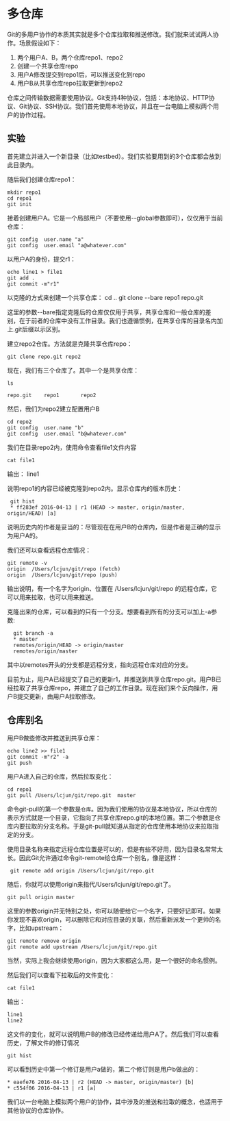 # 多仓库

Git的多用户协作的本质其实就是多个仓库拉取和推送修改。我们就来试试两人协作。场景假设如下：

1. 两个用户A、B，两个仓库repo1、repo2
2. 创建一个共享仓库repo
3. 用户A修改提交到repo1后，可以推送变化到repo
4. 用户B从共享仓库repo拉取更新到repo2

仓库之间传输数据需要使用协议。Git支持4种协议，包括：本地协议、HTTP协议、Git协议、SSH协议。我们首先使用本地协议，并且在一台电脑上模拟两个用户的协作过程。

## 实验

首先建立并进入一个新目录（比如testbed）。我们实验要用到的3个仓库都会放到此目录内。

随后我们创建仓库repo1：

    mkdir repo1
    cd repo1
    git init 

接着创建用户A。它是一个局部用户（不要使用--global参数即可），仅仅用于当前仓库：

    git config  user.name "a"
    git config  user.email "a@whatever.com"

以用户A的身份，提交r1：

    echo line1 > file1
    git add .
    git commit -m"r1"

以克隆的方式来创建一个共享仓库：
    cd ..
    git clone --bare repo1 repo.git
 
这里的参数--bare指定克隆后的仓库仅仅用于共享，共享仓库和一般仓库的差别，在于前者的仓库中没有工作目录。我们也遵循惯例，在共享仓库的目录名内加上.git后缀以示区别。

建立repo2仓库。方法就是克隆共享仓库repo：

    git clone repo.git repo2

现在，我们有三个仓库了。其中一个是共享仓库：

    ls 

    repo.git    repo1       repo2

然后，我们为repo2建立配置用户B

    cd repo2
    git config  user.name "b"
    git config  user.email "b@whatever.com"


我们在目录repo2内，使用命令查看file1文件内容
    
    cat file1

输出：
    line1

说明repo1的内容已经被克隆到repo2内。显示仓库内的版本历史：

     git hist
     * ff283ef 2016-04-13 | r1 (HEAD -> master, origin/master, origin/HEAD) [a]

说明历史内的作者是妥当的：尽管现在在用户B的仓库内，但是作者是正确的显示为用户A的。

我们还可以查看远程仓库情况：

    git remote -v
    origin  /Users/lcjun/git/repo (fetch)
    origin  /Users/lcjun/git/repo (push)

输出说明，有一个名字为origin、位置在 /Users/lcjun/git/repo 的远程仓库，它可以用来拉取，也可以用来推送。

克隆出来的仓库，可以看到的只有一个分支。想要看到所有的分支可以加上-a参数:

      git branch -a
      * master
      remotes/origin/HEAD -> origin/master
      remotes/origin/master

其中以remotes开头的分支都是远程分支，指向远程仓库对应的分支。

目前为止，用户A已经提交了自己的更新r1，并推送到共享仓库repo.git。用户B已经拉取了共享仓库repo，并建立了自己的工作目录。现在我们来个反向操作，用户B提交更新，由用户A拉取修改。


## 仓库别名

用户B做些修改并推送到共享仓库：

    echo line2 >> file1
    git commit -m"r2" -a
    git push 

用户A进入自己的仓库，然后拉取变化：
    
    cd repo1
    git pull /Users/lcjun/git/repo.git  master

命令git-pull的第一个参数是`仓库`。因为我们使用的协议是本地协议，所以仓库的表示方式就是一个目录，它指向了共享仓库repo.git的本地位置。第二个参数是仓库内要拉取的分支名称。于是git-pull就知道从指定的仓库使用本地协议来拉取指定的分支。

使用目录名称来指定远程仓库位置是可以的，但是有些不好用，因为目录名常常太长。因此Git允许通过命令git-remote给仓库一个别名，像是这样：

     git remote add origin /Users/lcjun/git/repo.git

随后，你就可以使用origin来指代/Users/lcjun/git/repo.git了。

    git pull origin master

这里的参数origin并无特别之处，你可以随便给它一个名字，只要好记即可。如果你发现不喜欢origin，可以删除它和对应目录的关联，然后重新派发一个更帅的名字，比如upstream：

    git remote remove origin
    git remote add upstream /Users/lcjun/git/repo.git

当然，实际上我会继续使用origin，因为大家都这么用，是一个很好的命名惯例。

然后我们可以查看下拉取后的文件变化：

    cat file1

输出：

    line1
    line2

这文件的变化，就可以说明用户B的修改已经传递给用户A了。然后我们可以查看历史，了解文件的修订情况

    git hist

可以看到历史中第一个修订是用户a做的，第二个修订则是用户b做出的：

    * eaefe76 2016-04-13 | r2 (HEAD -> master, origin/master) [b]
    * c554f06 2016-04-13 | r1 [a] 

我们以一台电脑上模拟两个用户的协作，其中涉及的推送和拉取的概念，也适用于其他协议的仓库协作。


